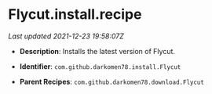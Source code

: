 # Flycut.install.recipe

_Last updated 2021-12-23 19:58:07Z_

- **Description**: Installs the latest version of Flycut.

- **Identifier**: `com.github.darkomen78.install.Flycut`

- **Parent Recipes**: `com.github.darkomen78.download.Flycut`
